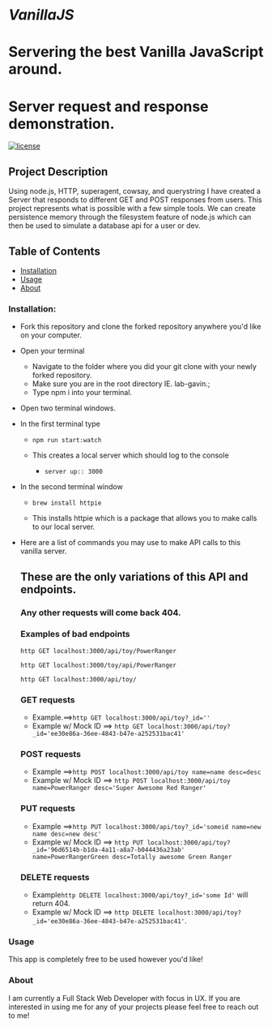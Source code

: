 # *VanillaJS*
# Servering the best Vanilla JavaScript around.

# Server request and response demonstration.
[![license](https://img.shields.io/github/license/mashape/apistatus.svg)]()

## Project Description
Using node.js, HTTP, superagent, cowsay, and querystring I have created a Server that responds to different GET and POST responses from users. This project represents what is possible with a few simple tools. We can create persistence memory through the filesystem feature of node.js which can then be used to simulate a database api for a user or dev.

## Table of Contents
+ [Installation](#installation)
+ [Usage](#Usage)
+ [About](#About)

### Installation:
+ Fork this repository and clone the forked repository anywhere you'd like on your computer.

+ Open your terminal
  + Navigate to the folder where you did your git clone with your newly forked repository.
  + Make sure you are in the root directory IE. lab-gavin.;
  + Type npm i into your terminal.
+ Open two terminal windows.
+ In the first terminal type
  + `npm run start:watch`

  + This creates a local server which should log to the console
    + `server up:: 3000`

+ In the second terminal window
  + `brew install httpie`

  + This installs httpie which is a package that allows you to make calls to our local server.

+ Here are a list of commands you may use to make API calls to this vanilla server.

  ## These are the only variations of this API and endpoints.
  ### Any other requests will come back 404.
  ### Examples of bad endpoints
  `http GET localhost:3000/api/toy/PowerRanger`

  `http GET localhost:3000/toy/api/PowerRanger`
  
  `http GET localhost:3000/api/toy/`
  ### GET requests
  + Example.==>`http GET localhost:3000/api/toy?_id=''`
  + Example w/ Mock ID ==> `http GET localhost:3000/api/toy?_id='ee30e86a-36ee-4843-b47e-a252531bac41'`

  ### POST requests
  + Example ==>`http POST localhost:3000/api/toy name=name desc=desc`
  + Example w/ Mock ID ==> `http POST localhost:3000/api/toy name=PowerRanger desc='Super Awesome Red Ranger'`

  ### PUT requests
  + Example ==>`http PUT localhost:3000/api/toy?_id='someid name=new name desc=new desc'`
  + Example w/ Mock ID ==> `http PUT localhost:3000/api/toy?_id='96d6514b-b1da-4a11-a8a7-b044436a23ab' name=PowerRangerGreen desc=Totally awesome Green Ranger`

  ### DELETE requests
  + Example`http DELETE localhost:3000/api/toy?_id='some Id'` will return 404.
  + Example w/ Mock ID ==> `http DELETE localhost:3000/api/toy?_id='ee30e86a-36ee-4843-b47e-a252531bac41'`.

### Usage
This app is completely free to be used however you'd like!


### About
I am currently a Full Stack Web Developer with focus in UX. If you are interested in using me for any of your projects please feel free to reach out to me!
